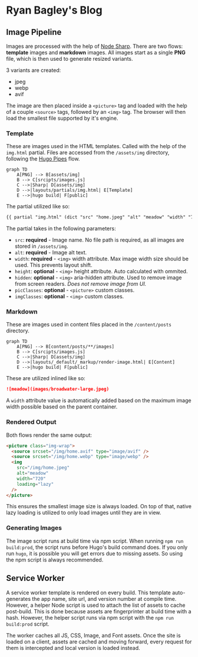 # Ryan Bagley's Blog

## Image Pipeline
Images are processed with the help of [Node Sharp](https://sharp.pixelplumbing.com). There are two flows: **template** images and **markdown** images. All images start as a single **PNG** file, which is then used to generate resized variants.

3 variants are created:
- jpeg
- webp
- avif

The image are then placed inside a `<picture>` tag and loaded with the help of a couple `<source>` tags, followed by an `<img>` tag. The browser will then load the smallest file supported by it's engine.

### Template
These are images used in the HTML templates. Called with the help of the `img.html` partial. Files are accessed from the `/assets/img` directory, following the [Hugo Pipes](https://gohugo.io/hugo-pipes/introduction/) flow.

```mermaid
graph TD
    A[PNG] --> B[assets/img]
    B --> C[srcipts/images.js]
    C -->|Sharp| D[assets/img]
    D -->|layouts/partials/img.html| E[Template]
    E -->|hugo build| F[public]
```

The partial utilized like so:
```html
{{ partial "img.html" (dict "src" "home.jpeg" "alt" "meadow" "width" "720" "height" "900") }}
```
The partial takes in the following parameters:
- `src`: **required** - Image name. No file path is required, as all images are stored in `/assets/img`.
- `alt`: **required** - Image alt text.
- `width`: **required** - `<img>` width attribute. Max image width size should be used. This prevents layout shift.
- `height`: **optional** - `<img>` height attribute. Auto calculated with ommited.
- `hidden`: **optional** - `<img>` aria-hidden attribute. Used to remove image from screen readers. _Does not remove image from UI._
- `picClasses`: **optional** - `<picture>` custom classes.
- `imgClasses`: **optional** - `<img>` custom classes.

### Markdown
These are images used in content files placed in the `/content/posts` directory.

```mermaid
graph TD
    A[PNG] --> B[content/posts/**/images]
    B --> C[srcipts/images.js]
    C -->|Sharp| D[assets/img]
    D -->|layouts/_default/_markup/render-image.html| E[Content]
    E -->|hugo build| F[public]
```

These are utilized inlined like so:
```md
![meadow](images/broadwater-large.jpeg)
```

A `width` attribute value is automatically added based on the maximum image width possible based on the parent container.

### Rendered Output
Both flows render the same output:
```html
<picture class="img-wrap">
  <source srcset="/img/home.avif" type="image/avif" />
  <source srcset="/img/home.webp" type="image/webp" />
  <img
    src="/img/home.jpeg"
    alt="meadow"
    width="720"
    loading="lazy"
  />
</picture>
```
This ensures the smallest image size is always loaded. On top of that, native lazy loading is utilized to only load images until they are in view.

### Generating Images
The image script runs at build time via npm script. When running `npm run build:prod`, the script runs before Hugo's build command does. If you only run `hugo`, it is possible you will get errors due to missing assets. So using the npm script is always recommended.

## Service Worker
A service worker template is rendered on every build. This template auto-generates the app name, site url, and version number at compile time. However, a helper Node script is used to attach the list of assets to cache post-build. This is done because assets are fingerprinter at build time with a hash. However, the helper script runs via npm script with the `npm run build:prod` script.

The worker caches all JS, CSS, Image, and Font assets. Once the site is loaded on a client, assets are cached and moving forward, every request for them is intercepted and local version is loaded instead.